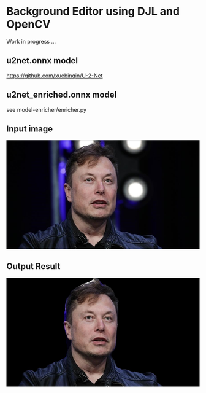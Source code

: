 # Background Editor using DJL and OpenCV 

Work in progress ... 

## u2net.onnx model

https://github.com/xuebinqin/U-2-Net

## u2net_enriched.onnx model 

see model-enricher/enricher.py

## Input image 

[![Alt Text](src/test/resources/input/elonmusk.jpg)](src/test/resources/input/elonmusk.jpg)

## Output Result 

[![Alt Text](src/test/resources/output/elonmusk_output.jpg)](src/test/resources/output/elonmusk_output.jpg)